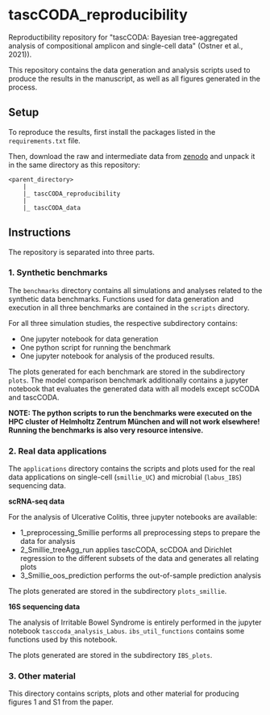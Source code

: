 # tascCODA_reproducibility
 Reproductibility repository for "tascCODA: Bayesian tree-aggregated analysis of compositional amplicon and single-cell data" (Ostner et al., 2021)).

This repository contains the data generation and analysis scripts used to produce the results in the manuscript,
as well as all figures generated in the process.

## Setup
To reproduce the results, first install the packages listed in the `requirements.txt` file. 

Then, download the raw and intermediate data from [zenodo](https://zenodo.org/record/5302136) and unpack it in the same directory as this repository:

```
<parent_directory>
    |
    |_ tascCODA_reproducibility
    |
    |_ tascCODA_data
```

## Instructions

The repository is separated into three parts. 

### 1. Synthetic benchmarks
The `benchmarks` directory contains all simulations and analyses related to the synthetic data benchmarks.
Functions used for data generation and execution in all three benchmarks are contained in the `scripts` directory.

For all three simulation studies, the respective subdirectory contains: 
- One jupyter notebook for data generation
- One python script for running the benchmark
- One jupyter notebook for analysis of the produced results. 

The plots generated for each benchmark are stored in the subdirectory `plots`.
The model comparison benchmark additionally contains a jupyter notebook that evaluates the generated data with all models except scCODA and tascCODA.

**NOTE: The python scripts to run the benchmarks were executed on the HPC cluster of Helmholtz Zentrum München and will not work elsewhere! Running the benchmarks is also very resource intensive.**

### 2. Real data applications
The `applications` directory contains the scripts and plots used for the real data applications on single-cell (`smillie_UC`)
and microbial (`labus_IBS`) sequencing data.

**scRNA-seq data**

For the analysis of Ulcerative Colitis, three jupyter notebooks are available:

- 1_preprocessing_Smillie performs all preprocessing steps to prepare the data for analysis
- 2_Smillie_treeAgg_run applies tascCODA, scCDOA and Dirichlet regression to the different subsets of the data and generates all relating plots
- 3_Smillie_oos_prediction performs the out-of-sample prediction analysis

The plots generated are stored in the subdirectory `plots_smillie`.

**16S sequencing data**

The analysis of Irritable Bowel Syndrome is entirely performed in the jupyter notebook `tasccoda_analysis_Labus`.
`ibs_util_functions` contains some functions used by this notebook.

The plots generated are stored in the subdirectory `IBS_plots`.

### 3. Other material

This directory contains scripts, plots and other material for producing figures 1 and S1 from the paper.
